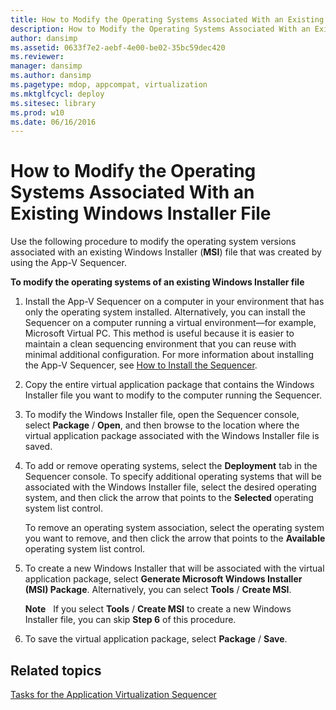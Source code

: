 ```yaml
---
title: How to Modify the Operating Systems Associated With an Existing Windows Installer File
description: How to Modify the Operating Systems Associated With an Existing Windows Installer File
author: dansimp
ms.assetid: 0633f7e2-aebf-4e00-be02-35bc59dec420
ms.reviewer: 
manager: dansimp
ms.author: dansimp
ms.pagetype: mdop, appcompat, virtualization
ms.mktglfcycl: deploy
ms.sitesec: library
ms.prod: w10
ms.date: 06/16/2016
---
```



# How to Modify the Operating Systems Associated With an Existing Windows Installer File


Use the following procedure to modify the operating system versions associated with an existing Windows Installer (**MSI**) file that was created by using the App-V Sequencer.

**To modify the operating systems of an existing Windows Installer file**

1.  Install the App-V Sequencer on a computer in your environment that has only the operating system installed. Alternatively, you can install the Sequencer on a computer running a virtual environment—for example, Microsoft Virtual PC. This method is useful because it is easier to maintain a clean sequencing environment that you can reuse with minimal additional configuration. For more information about installing the App-V Sequencer, see [How to Install the Sequencer](how-to-install-the-sequencer.md).

2.  Copy the entire virtual application package that contains the Windows Installer file you want to modify to the computer running the Sequencer.

3.  To modify the Windows Installer file, open the Sequencer console, select **Package** / **Open**, and then browse to the location where the virtual application package associated with the Windows Installer file is saved.

4.  To add or remove operating systems, select the **Deployment** tab in the Sequencer console. To specify additional operating systems that will be associated with the Windows Installer file, select the desired operating system, and then click the arrow that points to the **Selected** operating system list control.

    To remove an operating system association, select the operating system you want to remove, and then click the arrow that points to the **Available** operating system list control.

5.  To create a new Windows Installer that will be associated with the virtual application package, select **Generate Microsoft Windows Installer (MSI) Package**. Alternatively, you can select **Tools** / **Create MSI**.

    **Note**  
    If you select **Tools** / **Create MSI** to create a new Windows Installer file, you can skip **Step 6** of this procedure.

     

6.  To save the virtual application package, select **Package** / **Save**.

## Related topics


[Tasks for the Application Virtualization Sequencer](tasks-for-the-application-virtualization-sequencer.md)

 

 





